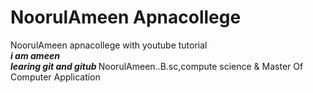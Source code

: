 # NoorulAmeen Apnacollege
<html>
<head>
NoorulAmeen apnacollege with youtube tutorial
</head>
<br>
<b>
<i>
i am ameen 
<br>
learing git and gitub
</b>
</i>
</body>
NoorulAmeen..B.sc,compute science & Master Of Computer Application
</html>
